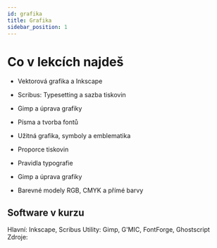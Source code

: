 ```yaml
---
id: grafika
title: Grafika
sidebar_position: 1
---
```


# Co v lekcích najdeš

- Vektorová grafika a Inkscape
- Scribus: Typesetting a sazba tiskovin
- Gimp a úprava grafiky
- Písma a tvorba fontů
- Užitná grafika, symboly a emblematika

- Proporce tiskovin
- Pravidla typografie
- Gimp a úprava grafiky
- Barevné modely RGB, CMYK a přímé barvy

## Software v kurzu

Hlavní: Inkscape, Scribus
Utility: Gimp, G'MIC, FontForge, Ghostscript
Zdroje:
